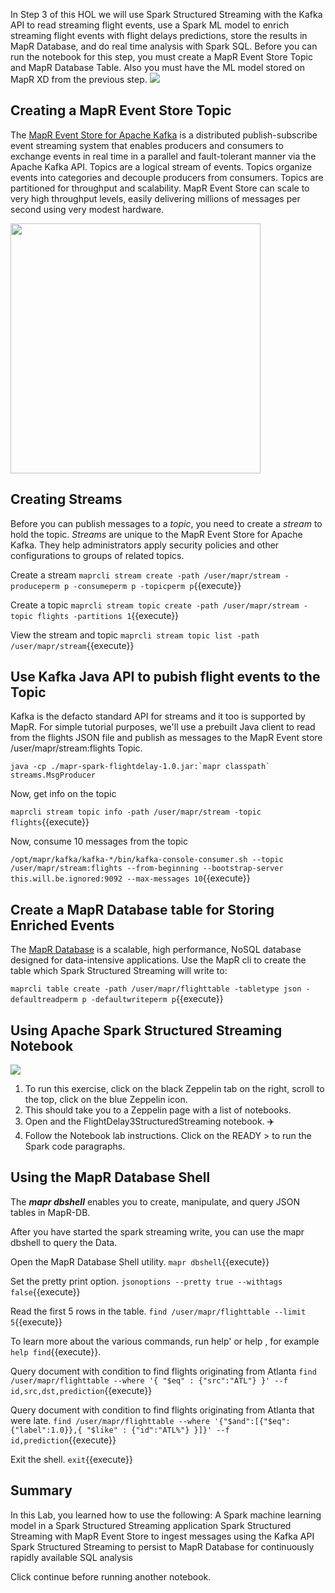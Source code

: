 In Step 3 of this HOL we will use Spark Structured Streaming with the Kafka API to read streaming flight events, use a Spark ML model to enrich streaming flight events with flight delays predictions, store the results in MapR Database, and do real time analysis with Spark SQL.
Before you can run the notebook for this step, you must create a MapR Event Store Topic and MapR Database Table. Also you must have the ML model stored on MapR XD from the previous step.
<img src="https://github.com/mapr-demos/katacoda-scenarios/raw/master/spark_flight_delays/assets/flightusecase.png?raw=true width=400 height=400">
<br/>

## Creating a MapR Event Store Topic

The [MapR Event Store for Apache Kafka](https://mapr.com/products/mapr-streams/) 
is a distributed publish-subscribe event streaming system that enables producers and consumers to exchange events in real time in a parallel and fault-tolerant manner via the Apache Kafka API.
Topics are a logical stream of events. Topics organize events into categories and decouple producers from consumers. Topics are partitioned for throughput and scalability. MapR Event Store can scale to very high throughput levels, easily delivering millions of messages per second using very modest hardware.

<img src="https://mapr.com/blog/real-time-analysis-popular-uber-locations-spark-structured-streaming-machine-learning-kafka-and-mapr-db/assets/image16.png" width=400 height=400 >

## Creating Streams

Before you can publish messages to a *topic*, you need to create a *stream* to hold the topic. *Streams* are unique to the MapR Event Store for Apache Kafka. They help administrators apply security policies and other configurations to groups of related topics.

Create a stream `maprcli stream create -path /user/mapr/stream -produceperm p -consumeperm p -topicperm p`{{execute}}

Create a topic `maprcli stream topic create -path /user/mapr/stream -topic flights -partitions 1`{{execute}}

View the stream and topic `maprcli stream topic list -path /user/mapr/stream`{{execute}}

## Use Kafka Java API to pubish flight events to the Topic

Kafka is the defacto standard API for streams and it too is supported by MapR. For simple tutorial purposes, we'll use a prebuilt Java client to read from the flights JSON file and publish as messages to the MapR Event store /user/mapr/stream:flights Topic. 

<pre><code class="execute">java -cp ./mapr-spark-flightdelay-1.0.jar:`mapr classpath` streams.MsgProducer</code></pre>

Now, get info on the topic

`maprcli stream topic info -path /user/mapr/stream -topic flights`{{execute}}

Now, consume 10 messages from the topic

`/opt/mapr/kafka/kafka-*/bin/kafka-console-consumer.sh --topic /user/mapr/stream:flights --from-beginning --bootstrap-server this.will.be.ignored:9092 --max-messages 10`{{execute}}

## Create a MapR Database table for Storing Enriched Events

The [MapR Database](https://mapr.com/products/mapr-db/) is a scalable, high performance, NoSQL database designed for data-intensive applications. Use the MapR cli to create the table which Spark Structured Streaming will write to:

`maprcli table create -path /user/mapr/flighttable -tabletype json -defaultreadperm p -defaultwriteperm p`{{execute}}

## Using Apache Spark Structured Streaming Notebook 
<img src="https://github.com/mapr-demos/katacoda-scenarios/raw/master/spark_flight_delays/assets/StreamDBApplication.png?raw=true width=400 height=400">

1. To run this exercise, click on the black Zeppelin tab on the right, scroll to the top, click on the blue Zeppelin icon. 
2. This should take you to a Zeppelin page with a list of notebooks.
3. Open and the FlightDelay3StructuredStreaming notebook. ✈️
4. Follow the Notebook lab instructions. Click on the READY > to run the Spark code paragraphs. 

## Using the MapR Database Shell

The ***mapr dbshell*** enables you to create, manipulate, and query JSON tables in MapR-DB.

After you have started the spark streaming write, you can use the mapr dbshell to query the Data. 

Open the MapR Database Shell utility. `mapr dbshell`{{execute}} 

Set the pretty print option. `jsonoptions --pretty true --withtags false`{{execute}}

Read the first 5 rows in the table. `find /user/mapr/flighttable --limit 5`{{execute}}

To learn more about the various commands, run help' or help <command> , for example `help find`{{execute}}.

Query document with condition to find flights originating from Atlanta `find /user/mapr/flighttable --where '{ "$eq" : {"src":"ATL"} }' --f id,src,dst,prediction`{{execute}}

Query document with condition to find flights originating from Atlanta that were late. `find /user/mapr/flighttable --where '{"$and":[{"$eq":{"label":1.0}},{ "$like" : {"id":"ATL%"} }]}' --f id,prediction`{{execute}}

Exit the shell. `exit`{{execute}}

## Summary
In this Lab, you learned how to use the following:
A Spark machine learning model in a Spark Structured Streaming application
Spark Structured Streaming with MapR Event Store to ingest messages using the Kafka API
Spark Structured Streaming to persist to MapR Database for continuously rapidly available SQL analysis

Click continue before running another notebook.




